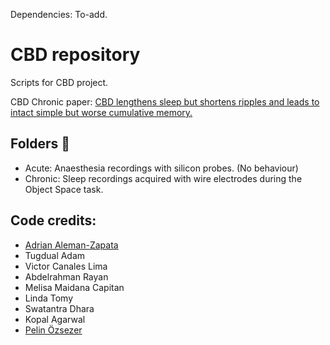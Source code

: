 Dependencies: To-add. 


# CBD repository
Scripts for CBD project. 

CBD Chronic paper: [CBD lengthens sleep but shortens ripples and leads to intact simple but worse cumulative memory.](https://doi.org/10.1016/j.isci.2023.108327)

## Folders :file_folder:
- Acute: Anaesthesia recordings with silicon probes. (No behaviour)
- Chronic: Sleep recordings acquired with wire electrodes during the Object Space task.


## Code credits:
- [Adrian Aleman-Zapata](https://github.com/Aleman-Z/)
- Tugdual Adam
- Victor Canales Lima
- Abdelrahman Rayan
- Melisa Maidana Capitan
- Linda Tomy
- Swatantra Dhara
- Kopal Agarwal
- [Pelin Özsezer](https://github.com/pelinozsezer)


